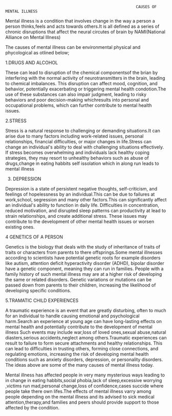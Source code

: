 
                                                             CAUSES OF MENTAL ILLNESS
                                                             
Mental illness is a condition that involves change in the way a person a person thinks,feels and acts towards others.It is all defined as a series of chronic disruptions that affect the neural circutes of brain by NAMI(National Alliance on Mental Illness)

The causes of mental illness can be environmental physical and phycological as otlined below;

1.DRUGS AND ALCOHOL

These can lead to disruption of the chemical componentsof the brian by  interfering with the normal activity of neurotransmitters in the brain, leading to chemical imbalances. This disruption can affect mood, cognition, and behavior, potentially exacerbating or triggering mental health condotion.The use of these substances can also  impair judgment, leading to risky behaviors and poor decision-making whichresults into personal and occupational problems, which can further contribute to mental health issues.

2.STRESS

Stress is a natural  response to challenging or demanding situations.It can arise due to many factors including work-related issues, personal relationships, financial difficulties, or major changes in life.Stress can change an individual's ability to deal with challenging situations effectively. If stress becomes overwhelming and individuals lack healthy coping strategies, they may resort to unhealthy behaviors such as abuse of drugs,change in eating habbits self issolation which in along run leads to mental illness

3. DEPRESSION
   
 Depression is a state of  persistent negative thoughts, self-criticism, and feelings of hopelessness by an individual.This can be due to failures at work,school, segression and many other factors.This can significantly affect an individual's ability to function in daily life. Difficulties in concentration, reduced motivation, and disrupted sleep patterns can  productivity at lead to strain relationships, and create additional stress. These issues may contribute to the development of other mental health issues or worsen existing ones. 

 4 GENETICS OF A PERSON
 
 Genetics is the biology that deals with the study of inheritance of traits of traits or characters from parents to there offsprings.Some mental illnesses according to scientists have  potential genetic roots for example disorders like autism, attention deficit hyperactivity disorder (ADHD), bipolar disorder  have a genetic component, meaning they can run in families. People with a family history of such mental illness may are at a higher risk of developing the same or related disorders. Genetic variations or mutations can be passed down from parents to their children, increasing the likelihood of developing specific conditions.
 
 5.TRAMATIC CHILD EXPERIENCES
 
A traumatic  experience is  an event  that are greatly disturbing, often to much for an individual to handle causing  emotional and psychological harm.Search an experience at young age can have long-lasting effects  on mental health and potentially contribute to the development of mental illness Such events may include war,loss of loved ones,sexual abuse,natural diasters,serious accidents,neglect among others.Traumatic experiences can result to failure to form secure attachments and healthy relationships. This can lead to difficulties in trusting others, forming close connections, and regulating emotions, increasing the risk of developing mental health conditions such as anxiety disorders, depression, or personality disorders.
 The ideas  above are some of the  many causes of mental illness today. 

 Mental illness has affected people in very many mysterious ways leading to  in change in eating habbits,social phobia,lack of sleep,excessive worrying ,victims run mad,personal change,loss of confidence,cases succide where people take there own lifes.The effects of mental illness varry among people depending on the mental illness and its advised to sick medical attention,therapy,and families and peers should provide support to those affected by the condition.
 

 
